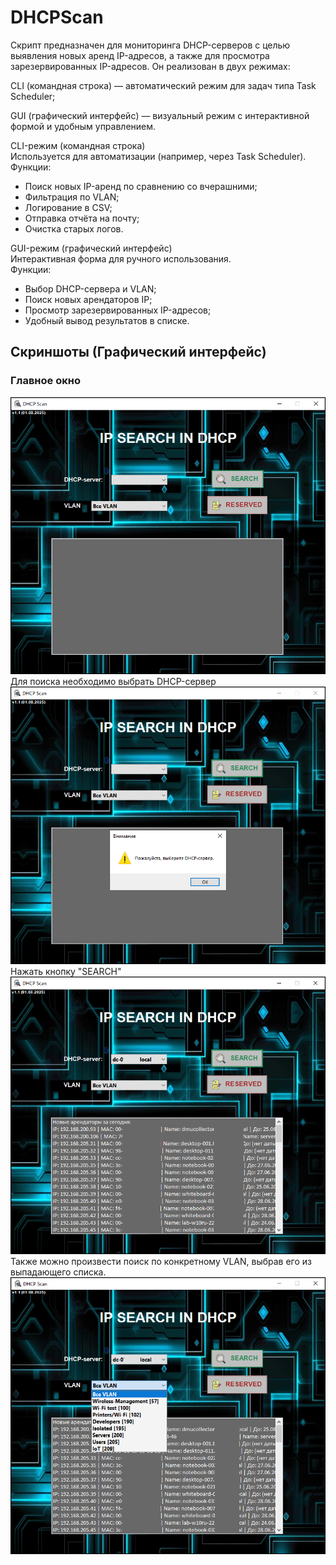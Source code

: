 # DHCPScan
Скрипт предназначен для мониторинга DHCP-серверов с целью выявления новых аренд IP-адресов, а также для просмотра зарезервированных IP-адресов.
Он реализован в двух режимах:

CLI (командная строка) — автоматический режим для задач типа Task Scheduler;

GUI (графический интерфейс) — визуальный режим с интерактивной формой и удобным управлением.


CLI-режим (командная строка) <br>
Используется для автоматизации (например, через Task Scheduler). <br>
Функции:
- Поиск новых IP-аренд по сравнению со вчерашними;
- Фильтрация по VLAN;
- Логирование в CSV;
- Отправка отчёта на почту;
- Очистка старых логов.

GUI-режим (графический интерфейс) <br>
Интерактивная форма для ручного использования. <br>
Функции:
- Выбор DHCP-сервера и VLAN;
- Поиск новых арендаторов IP;
- Просмотр зарезервированных IP-адресов;
- Удобный вывод результатов в списке.

## Скриншоты (Графический интерфейс)

### Главное окно  
<img src="screens/sc1.png">
Для поиска необходимо выбрать DHCP-сервер
<img src="screens/sc2.png">
Нажать кнопку "SEARCH"
<img src="screens/sc3.png">
Также можно произвести поиск по конкретному VLAN, выбрав его из выпадающего списка.
<img src="screens/sc4.png">
